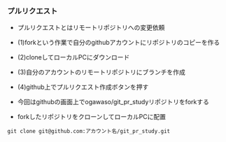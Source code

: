 ### プルリクエスト
- プルリクエストとはリモートリポジトリへの変更依頼

- (1)forkという作業で自分のgithubアカウントにリポジトリのコピーを作る
- (2)cloneしてローカルPCにダウンロード
- (3)自分のアカウントのリモートリポジトリにブランチを作成
- (4)github上でプルリクエスト作成ボタンを押す

- 今回はgithubの画面上でogawaso/git_pr_studyリポジトリをforkする
- forkしたリポジトリをクローンしてローカルPCに配置
```console
git clone git@github.com:アカウント名/git_pr_study.git
```

